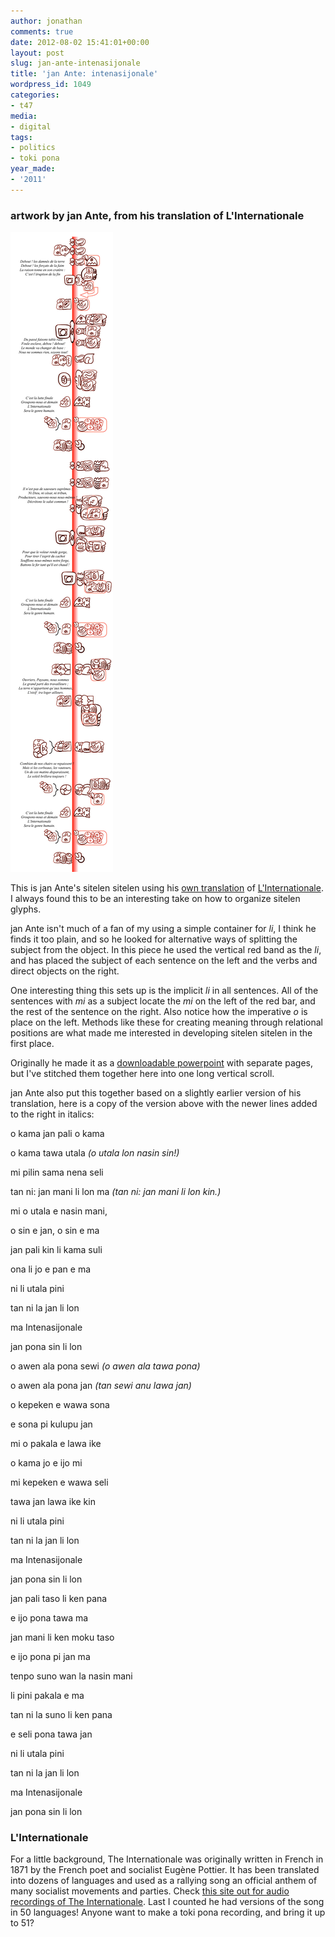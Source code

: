 ```yaml
---
author: jonathan
comments: true
date: 2012-08-02 15:41:01+00:00
layout: post
slug: jan-ante-intenasijonale
title: 'jan Ante: intenasijonale'
wordpress_id: 1049
categories:
- t47
media:
- digital
tags:
- politics
- toki pona
year_made:
- '2011'
---
```


### artwork by jan Ante, from his translation of **L'Internationale**





![Intenasijonale pi jan Ante](/images/t47/t47.janAnte.intenasijonale_l.jpg)





This is jan Ante's sitelen sitelen using his [own translation](http://forums.tokipona.org/viewtopic.php?f=5&t=1172&p=11224&hilit=intenasijonale#p11224) of [L'Internationale](http://en.wikipedia.org/wiki/The_Internationale).  I always found this to be an interesting take on how to organize sitelen glyphs.





jan Ante isn't much of a fan of my using a simple container for _li_, I think he finds it too plain, and so he looked for alternative ways of splitting the subject from the object.  In this piece he used the vertical red band as the _li_, and has placed the subject of each sentence on the left and the verbs and direct objects on the right.





One interesting thing this sets up is the implicit _li_ in all sentences.  All of the sentences with _mi_ as a subject locate the _mi_ on the left of the red bar, and the rest of the sentence on the right.  Also notice how the imperative _o_ is place on the left.  Methods like these for creating meaning through relational positions are what made me interested in developing sitelen sitelen in the first place.





Originally he made it as a [downloadable powerpoint](http://dro.newmail.ru/intenasijonale.ppt) with separate pages, but I've stitched them together here into one long vertical scroll.





jan Ante also put this together based on a slightly earlier version of his translation, here is a copy of the version above with the newer lines added to the right in italics:





o kama jan pali o kama  

o kama tawa utala _(o utala lon nasin sin!)_  

mi pilin sama nena seli  

tan ni: jan mani li lon ma _(tan ni: jan mani li lon kin.)_  

mi o utala e nasin mani,  

o sin e jan, o sin e ma  

jan pali kin li kama suli  

ona li jo e pan e ma





ni li utala pini  

tan ni la jan li lon  

ma Intenasijonale  

jan pona sin li lon





o awen ala pona sewi _(o awen ala tawa pona)_  

o awen ala pona jan _(tan sewi anu lawa jan)_  

o kepeken e wawa sona  

e sona pi kulupu jan  

mi o pakala e lawa ike  

o kama jo e ijo mi  

mi kepeken e wawa seli  

tawa jan lawa ike kin





ni li utala pini  

tan ni la jan li lon  

ma Intenasijonale  

jan pona sin li lon





jan pali taso li ken pana  

e ijo pona tawa ma  

jan mani li ken moku taso  

e ijo pona pi jan ma  

tenpo suno wan la nasin mani  

li pini pakala e ma  

tan ni la suno li ken pana  

e seli pona tawa jan





ni li utala pini  

tan ni la jan li lon  

ma Intenasijonale  

jan pona sin li lon





### L'Internationale





For a little background, The Internationale was originally written in French in 1871 by the French poet and socialist Eugène Pottier. It has been translated into dozens of languages and used as a rallying song an official anthem of many socialist movements and parties. Check [this site out for audio recordings of The Internationale](http://www.hymn.ru/internationale/index-en.html). Last I counted he had versions of the song in 50 languages!  Anyone want to make a toki pona recording, and bring it up to 51?



